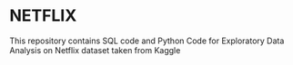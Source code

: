 # NETFLIX
This repository contains SQL code and Python Code for Exploratory Data Analysis on Netflix dataset taken from Kaggle
